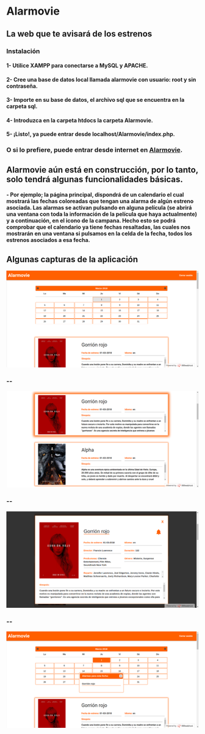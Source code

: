 # Alarmovie
## La web que te avisará de los estrenos

### Instalación
#### 1- Utilice XAMPP para conectarse a MySQL y APACHE.
#### 2- Cree una base de datos local llamada alarmovie con usuario: root y sin contraseña.
#### 3- Importe en su base de datos, el archivo sql que se encuentra en la carpeta sql.
#### 4- Introduzca en la carpeta htdocs la carpeta Alarmovie.
#### 5- ¡Listo!, ya puede entrar desde localhost/Alarmovie/index.php.

### O si lo prefiere, puede entrar desde internet en [Alarmovie](https://betalarmovie.000webhostapp.com/main.php).

## Alarmovie aún está en construcción, por lo tanto, solo tendrá algunas funcionalidades básicas.
#### - Por ejemplo; la página principal, dispondrá de un calendario el cual mostrará las fechas coloreadas que tengan una alarma de algún estreno asociada. Las alarmas se activan pulsando en alguna película (se abrirá una ventana con toda la información de la película que haya actualmente) y a continuación, en el icono de la campana. Hecho esto se podrá comprobar que el calendario ya tiene fechas resaltadas, las cuales nos mostrarán en una ventana si pulsamos en la celda de la fecha, todos los estrenos asociados a esa fecha.

## Algunas capturas de la aplicación

![](Alarmovie/img/alarmovie01.png)
### --
![](Alarmovie/img/alarmovie02.png)
### --
![](Alarmovie/img/alarmovie03.png)
### --
![](Alarmovie/img/alarmovie04.png)
